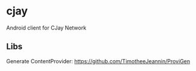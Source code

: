 cjay
====

Android client for CJay Network

## Libs

Generate ContentProvider: https://github.com/TimotheeJeannin/ProviGen



